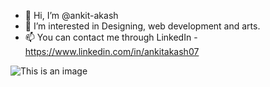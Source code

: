- 👋 Hi, I’m @ankit-akash
- 👀 I’m interested in Designing, web development and arts.
- 📫 You can contact me through LinkedIn -https://www.linkedin.com/in/ankitakash07

<!---
ankit-akash/ankit-akash is a ✨ special ✨ repository because its `README.md` (this file) appears on your GitHub profile.
You can click the Preview link to take a look at your changes.
--->
![This is an image](https://myoctocat.com/assets/images/base-octocat.svg)
